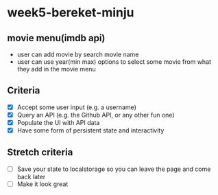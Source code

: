 # week5-bereket-minju

## movie menu(imdb api)
* user can add movie by search movie name
* user can use year(min max) options to select some movie from what they add in the movie menu

## Criteria
- [x] Accept some user input (e.g. a username)
- [x] Query an API (e.g. the Github API, or any other fun one)
- [x] Populate the UI with API data
- [x] Have some form of persistent state and interactivity

## Stretch criteria 
- [ ] Save your state to localstorage so you can leave the page and come back later
- [ ] Make it look great
